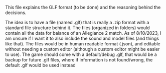 This file explains the GLF format (to be done) and the reasoning behind the decisions.

The idea is to have a file (named .glf) that is really a .zip format with a standard file structure behind it.
The files (organized in folders) would contain all the data for balance of an Allegiance 2 match. As of 8/10/2023, I am unsure if I want it to also include the sound and model files (and things like that).
The files would be in human readable format (.json), and editable without needing a custom editor (although a custom editor might be easier to use).
The game should come with a default/debug .glf, that would be a backup for future .glf files, where if information is not found/wrong, the default .glf would be used instead

